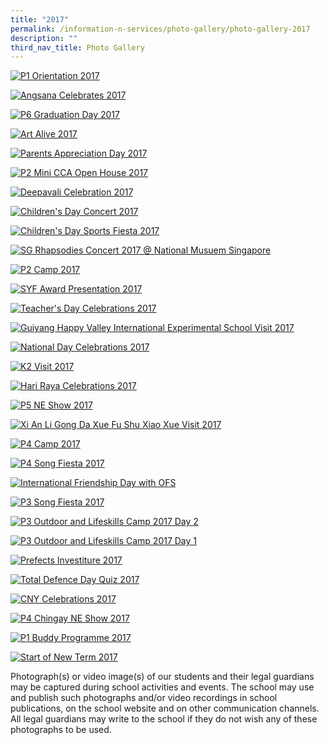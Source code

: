 ```yaml
---
title: "2017"
permalink: /information-n-services/photo-gallery/photo-gallery-2017
description: ""
third_nav_title: Photo Gallery
---
```


[![P1 Orientation 2017](/images/P1%20ORIENTATION.png)](https://photos.google.com/share/AF1QipMGDmMqOk7fcDtFTTrhUM7wYdV1EIPSkAqdkhXzx8kWt_9gJYNMbGC7gMXD5WthiA?key=Vml1ZG1PT01MV2x3N2VwU1c4dGw1Wm1id3hzLWR3)

[![Angsana Celebrates 2017](/images/ANGSANA%20CELEBRATES.png)](https://photos.google.com/share/AF1QipNioWWFT0OnElm1q8UHa8J63Z8Mg3DIMAU47qujq3luPd0GVaCjn626bgilReuMrw?key=bVdMYUVsdWJ0RlBhNG1hdjRCV08yOVJ1ekpYNVRn)

[![P6 Graduation Day 2017](/images/P6%20GRAD.png)](https://photos.google.com/share/AF1QipN0_F4y1uSVYAKH7c29LtZiQYeSs_7Ziab92_K7f6i0rZvR3Db43pwo-NioFRq02A?key=bmxoT004LXRtZGRrdGpZemhfQWIxcFRRT1ZPczhn)

[![Art Alive 2017](/images/ART%20ALIVE.png)](https://photos.google.com/share/AF1QipMQsXNekUNy5TnLWEr-5gi-07QoeFjqsyBqLuPCflowi_DwmC5_6DX915ma72bseA?key=S1M0NmVnLXZ2VFlhMVR0STdJa3lNUnRGQWN0TGxB)

[![Parents Appreciation Day 2017](/images/PARENTS%20APPRECIATION%20DAY.png)](https://photos.google.com/share/AF1QipMIAEIyIVzMkS4l-4xH1o0XOXj_6kuh7qjeVVlfTGHi2QdZfwouHshp3rj_wPwldg?key=MWZsd0xUVU9NZ0dZRDlLQ2pieG52M2VJVktUTmxB)

[![P2 Mini CCA Open House 2017](/images/P2%20MINI%20OPEN%20HOUSE.png)](https://photos.google.com/share/AF1QipNv5oDizhK3cShGeo-xkGS2PcGRQcY-pnNAXB44zVcdSpllohmSgM7HVajIANxmqw?key=NFhoRlJpSExLbjRPdVliZUx6NERPc19oUllkS2l3)

[![Deepavali Celebration 2017](/images/DEEPAVALI.png)](https://photos.google.com/share/AF1QipOxUQlqyetQFFx0rw4tlTlE3BLjxCxpDeUMCvbjEZmoD-JQwAwkhfV8u8n6tUyyRA?key=d1hDMmdOSEpWaTUwTWZRMVh4akREM2VKaHpDUS13)

[![Children's Day Concert 2017](/images/CHILDREN%20DAY.png)](https://photos.google.com/share/AF1QipMX831cVintrM3aVSRAxHlWZi2vsZKPbKcS-3wgfQBACy4dw1jH-xOvvfqKTmqrww?key=Q0RTbnRqVUlNYTd2ZmViM0t6dEhzMGFXeWhwVzF3)

[![Children's Day Sports Fiesta 2017](/images/CHILDREN%20DAY%20SPORTS%20FIESTA.png)](https://photos.google.com/share/AF1QipOBgE_LGZ7ynaw_Zarf9NKakFllyhJPd-hXKdEIOc1nG_dwQXS2_o9BD798_RjR6A?key=V1FvZzdVaF8zbDJaX05jUUJ5ZmtEckFKbURoenl3)

[![SG Rhapsodies Concert 2017 @ National Musuem Singapore](/images/SG%20RHAPSODIES.png)](https://photos.google.com/share/AF1QipPOrBAwYjNP9Oj9lmm8K7KtVdDVxSiMZk-Kq_e18mchAR6WXHTb5XBNEs9EqBDIBg?key=ODdXc3BFZkdJZ2tWQzBwRVB5MEFkSWxFVTlqejdB)

[![P2 Camp 2017](/images/P2%20CAMP.png)](https://photos.google.com/share/AF1QipMZebm2CdKBprXdJQ0AS59SkWDlZYox7NPKxeilCGNyN-FXeSsOopj4rss0XdkOPA?key=aGRCcHRtS3ZqbHBYWFZHZ0dtWjFRX18taWFETHN3)

[![SYF Award Presentation 2017](/images/SYF%20AWARD%20PRESENTATION.png)](https://photos.google.com/share/AF1QipNe1MU6FbOj_5D9mPJSgkfWTdvanLZ_-NZe5hR7MiPY-b4s2Hqj54UzhdNHkc5Yvg?key=M1NqcE1YUDRRRTdibHFZd01HcFdlNmVLaEttZzZB)

[![Teacher's Day Celebrations 2017](/images/TEACHERS%20DAY.png)](https://photos.google.com/share/AF1QipPbF1SgTMbrgZAqLhaOK21p6k8LVXrL-eaXiMaoUDoyRDy0KWV4GImt5nlF_Cttww?key=YnBuZm41UkFTUndRTTRad1AtOWEzaXNSRVNIVVhn)

[![Guiyang Happy Valley International Experimental School Visit 2017](/images/GUIYANG%20HAPPY%20VALLEY.png)](https://photos.google.com/share/AF1QipPPn5jEdkAH9wZjoShwdpL4W9aFwsyQdUxNoYMOftQizCXj_HHdwJHM3-eHuLO7oQ?key=c2ZjZFZOV2M3NE5hRXdUQnoxVWxTZXFwSDdscEJR)

[![National Day Celebrations 2017](/images/NATIONAL%20DAY.png)](https://photos.google.com/share/AF1QipNxQ9fgdThLzF0Sfe8BXiFu03xaOvuY0xLRHPR9T-bdytEBQ3_L0qUtP-nZJ0tyyQ?key=QXRKcThWMTRiSWRNNEJKMHVfVG9mZmh5eVZTRVNR)

[![K2 Visit 2017](/images/K2%20VISIT.png)](https://photos.google.com/share/AF1QipO5CB-Uw8xK3CCMwjaiIogT_eRX0l3oDss6V4xU5MCxklzZGHW0WZk3fk9KIrIoNA?key=dmZzb1ZGQmNwekw2bVczOU5jaVlldmQ3QzFfUEFR)

[![Hari Raya Celebrations 2017](/images/HARI%20RAYA.png)](https://photos.google.com/share/AF1QipN5wy-ezFq-aLuTFdo03axb01XAJAZKtCF-MUu1PgAJxIBweZZ8r-dCHJ5XFsqnzg?key=NThtWXAtd2lHRG0tVXdKWnZIVExwMkNXX2tqN1h3)

[![P5 NE Show 2017](/images/P5%20NE%20SHOW.png)](https://photos.google.com/share/AF1QipODFiOLUUTsdXdWoLeWdv-BFjiAyfvIC9sOHIlVcUB2oHZkw7bxUZ8Xt4IBH84eQg?key=Z01iYTZ3QjdfbXB2cmFXUzNHZThCMWh3b1hzZmJB)

[![Xi An Li Gong Da Xue Fu Shu Xiao Xue Visit 2017](/images/XIAN%20PRI%20VISIT.png)](https://photos.google.com/share/AF1QipNvHZPvEMfxnDSZ67hxrmGuvsG_qO-N03PpM9YdZyp9gCRbOGkVG0uFHyZDJWwl8w?key=Y1NZdUZ4TmE0aExJT2ZNNW9reWhWRk9URHZ1c0x3)

[![P4 Camp 2017](/images/P4%20CAMP.png)](https://photos.google.com/share/AF1QipNRuEeGT97HZylz8JGECfmIE1vZ1fi_rkkaPGFnItmXCe5QMlARyU-iiUWMQ5Xwjg?key=ajNfUFp5RVdEbzd6M3Q4OHlobzN3VjFmcVZ4QWRn)

[![P4 Song Fiesta 2017](/images/P4%20SONG%20FIESTA.png)](https://photos.google.com/share/AF1QipOWuG9j0jtzM0_3_odBW8nupA6O7IoBT6-x9QbDX8LKrm0-MSVQaF19U2PLyDfH2A?key=TzFGWDFPSW5PZTMtMVVHWGRFazNLVzI3c1NnZk5R)

[![International Friendship Day with OFS](/images/INTERNATIONAL%20FRIENDSHIP%20DAY.png)](https://photos.google.com/share/AF1QipPcJkn6YhDOQktJQgqd9pH9FpS_3b92TbNAVZOJAiIHmGpTgPn7cUMLChSPiMOwRA?key=NkdWY0hpclpHaVRMNlNObldaZmpWSU5VQ0UwbVVn)

[![P3 Song Fiesta 2017](/images/P3%20SONG%20FIESTA.png)](https://photos.google.com/share/AF1QipO6pXlwLA9m4NcioMD7YgOPweKwmfjQT9rSZrFDDdjXMfn6ysAn-kMwMjUr9nYJdg?key=QzFOUmtneW5LYWNYUHV2QjR2TWt5a2xTZVJtXzZB)

[![P3 Outdoor and Lifeskills Camp 2017 Day 2](/images/P3%20OUTDOOR%20CAMP%20DAY%202.png)](https://photos.google.com/share/AF1QipPzPFfQHjDnZmGuaaieRkwg9cQ1_vzPpW3VKwNaHAESf5pPDlmv5MTPqZVMbO92yA?key=T0VGWGxUTmdNUW5HZG5HOEo3Q1Z4UkhSVUU5WUVR)

[![P3 Outdoor and Lifeskills Camp 2017 Day 1](/images/P3%20OUTDOOR%20CAMP%20DAY%201.png)](https://photos.google.com/share/AF1QipOZU_OFy5AHTkoUi10MKRL_vatuHj55btUtMdv_4wsxMEIBKZwYWm-2gMFQPCxA1A?key=bUVhUV91S2FoeHdkMDl5aE5DV09KWG8yckVLbE9R)

[![Prefects Investiture 2017](/images/PREFECTS%20INVESTITURE.png)](https://photos.google.com/share/AF1QipPJ5BgpkIq4mPyEBOVY38MiggSuUCHhWr9gRSakIuttACc6R9tGHu6SulrRUukyBw?key=WXdoOVByaHVTWnJfemx0OWVSc1dLVjV2Wm1FUExB)

[![Total Defence Day Quiz 2017](/images/TD%20QUIZ.png)](https://photos.google.com/share/AF1QipNqmfqhBV17GXtDrB6FWuRpSELgvxltPPmwghlZ3xj8aMh9vYGKPh2sxToGCmQ8TA?key=V2k3a1lXeFM3QWI0cFVYdkRqUElsZVBxMVd0d3p3)

[![CNY Celebrations 2017](/images/CNY.png)](https://photos.google.com/share/AF1QipOoW6L95g-TuXoeIOyCwTRvnqtWzGrjUzBgvkH0dedm9KWggoLV0wr8NxHW6dvJdg?key=elRlWkhSbkM1eVFEVG1ZLWNTcHU2MG5qemd1Z2tn)

[![P4 Chingay NE Show 2017](/images/P4%20CHINGAY.png)](https://photos.google.com/share/AF1QipPMBWnh7y14jnymUfjtbBTTrKPKHzKzj1DmNGew1-Bs350DiNa_CQY6Esb4ZPybuw?key=LWZJYTMzLVlXa0xaUWhnLVhqQ2E3d3Zla2xGLWN3)

[![P1 Buddy Programme 2017](/images/P1%20BUDDY.png)](https://photos.google.com/share/AF1QipMWCHzuzMC6AwUpQQP39Ym5qzAs9DQDEaTqIQ9cNvIpfpBKj0t1TkBYVe9HevRgtQ?key=aXRJLXlXeUNkNXg1ZERsMVlIeVpwNlJmMzZoTnF3)

[![Start of New Term 2017](/images/START%20TERM.png)](https://photos.google.com/share/AF1QipNs7Ed3qWzqsg2SLOtr5nPnaeM4lWk6-RhFQnrDkiSQyByF0sT5jYJYghrCODzg6w?key=UW9oNENPbXBFaDdkcU9KeV9FWUM0MFVVclZINFpn)

Photograph(s) or video image(s) of our students and their legal guardians may be captured during school activities and events. The school may use and publish such photographs and/or video recordings in school publications, on the school website and on other communication channels. All legal guardians may write to the school if they do not wish any of these photographs to be used.
